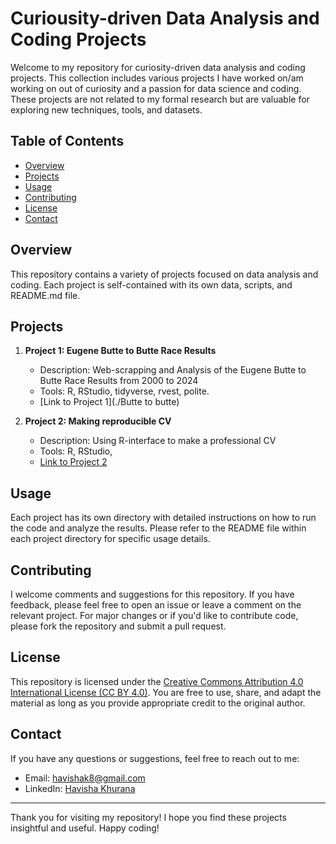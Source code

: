 # Curiousity-driven Data Analysis and Coding Projects

Welcome to my repository for curiosity-driven data analysis and coding projects. This collection includes various projects I have worked on/am working on out of curiosity and a passion for data science and coding. These projects are not related to my formal research but are valuable for exploring new techniques, tools, and datasets.

## Table of Contents

- [Overview](#overview)
- [Projects](#projects)
- [Usage](#usage)
- [Contributing](#contributing)
- [License](#license)
- [Contact](#contact)

## Overview

This repository contains a variety of projects focused on data analysis and coding. Each project is self-contained with its own data, scripts, and README.md file.

## Projects

1. **Project 1: Eugene Butte to Butte Race Results**
    - Description: Web-scrapping and Analysis of the Eugene Butte to Butte Race Results from 2000 to 2024
    - Tools: R, RStudio, tidyverse, rvest, polite.
    - [Link to Project 1](./Butte to butte)

2. **Project 2: Making reproducible CV**
    - Description: Using R-interface to make a professional CV
    - Tools: R, RStudio, 
    - [Link to Project 2](./khurana_cv)

## Usage

Each project has its own directory with detailed instructions on how to run the code and analyze the results. Please refer to the README file within each project directory for specific usage details.

## Contributing

I welcome comments and suggestions for this repository. If you have feedback, please feel free to open an issue or leave a comment on the relevant project. For major changes or if you'd like to contribute code, please fork the repository and submit a pull request. 

## License

This repository is licensed under the [Creative Commons Attribution 4.0 International License (CC BY 4.0)](https://creativecommons.org/licenses/by/4.0/). You are free to use, share, and adapt the material as long as you provide appropriate credit to the original author.

## Contact

If you have any questions or suggestions, feel free to reach out to me:

- Email: havishak8@gmail.com
- LinkedIn: [Havisha Khurana](linkedin.com/in/havisha-khurana/)

---

Thank you for visiting my repository! I hope you find these projects insightful and useful. Happy coding!
